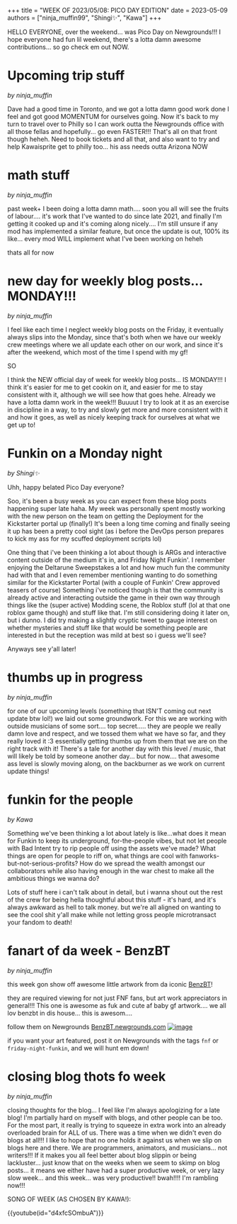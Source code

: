 +++
title = "WEEK OF 2023/05/08: PICO DAY EDITION"
date = 2023-05-09
authors = ["ninja_muffin99", "Shingi✨", "Kawa"]
+++

HELLO EVERYONE, over the weekend... was Pico Day on Newgrounds!!! I hope everyone had fun lil weekend, there's a lotta damn awesome contributions... so go check em out NOW.

<!-- more -->
# Upcoming trip stuff
*by ninja_muffin* 

Dave had a good time in Toronto, and we got a lotta damn good work done I feel and got good MOMENTUM for ourselves going. Now it's back to my turn to travel over to Philly so I can work outta the Newgrounds office with all those fellas and hopefully... go even FASTER!!! That's all on that front though heheh. Need to book tickets and all that, and also want to try and help Kawaisprite get to philly too... his ass needs outta Arizona NOW
    
# math stuff
*by ninja_muffin* 

past week+ I been doing a lotta damn math.... soon you all will see the fruits of labour.... it's work that I've wanted to do since late 2021, and finally I'm getting it cooked up and it's coming along nicely.... I'm still unsure if any mod has implemented a similar feature, but once the update is out, 100% its like... every mod WILL implement what I've been working on heheh

thats all for now
    
# new day for weekly blog posts... MONDAY!!!
*by ninja_muffin* 

I feel like each time I neglect weekly blog posts on the Friday, it eventually always slips into the Monday, since that's both when we have our weekly crew meetings where we all update each other on our work, and since it's after the weekend, which most of the time I spend with my gf! 

SO 

I think the NEW official day of week for weekly blog posts... IS MONDAY!!! I think it's easier for me to get cookin on it, and easier for me to stay consistent with it, although we will see how that goes hehe. Already we have a lotta damn work in the week!!! Buuuut I try to look at it as an exercise in discipline in a way, to try and slowly get more and more consistent with it and how it goes, as well as nicely keeping track for ourselves at what we get up to!
    
# Funkin on a Monday night
*by Shingi✨* 

Uhh, happy belated Pico Day everyone?

Soo, it's been a busy week as you can expect from these blog posts happening super late haha. My week was personally spent mostly working with the new person on the team on getting the Deployment for the Kickstarter portal up (finally!) It's been a long time coming and finally seeing it up has been a pretty cool sight (as i before the DevOps person prepares to kick my ass for my scuffed deployment scripts lol)

One thing that i've been thinking a lot about though is ARGs and interactive content outside of the medium it's in, and Friday Night Funkin'. I remember enjoying the Deltarune Sweepstakes a lot and how much fun the community had with that and I even remember mentioning wanting to do something similar for the Kickstarter Portal (with a couple of Funkin' Crew approved teasers of course)
Something i've noticed though is that the community is already active and interacting outside the game in their own way through things like the (super active) Modding scene, the Roblox stuff (lol at that one roblox game though) and stuff like that. 
I'm still considering doing it later on, but i dunno. I did try making a slightly cryptic tweet to gauge interest on whether mysteries and stuff like that would be something people are interested in but the reception was mild at best so i guess we'll see?

Anyways see y'all later! 
<!-- 5069636f206461792070617373657468

01000010 01110101 01110100 00100000 01110100 01101000 01100101 00100000 01100111 01101100 01101111 01110010 01101001 01101111 01110101 01110011 00100000 01100100 01100001 01111001 00100000 01110111 01101001 01101100 01101100 00100000 01100011 01101111 01101101 01100101 01110100 01101000 00100000 01110011 01101111 01101111 01101110 

==gCgwWY2lmcyFGIzdCdodWaFBSZoRHIu9GIlV2cgU3b5BCbsFGazBSZIBCZuFmCsMDIuFGa0Bicld2ZpJGIzlGIlV2cgU3b5BSeslWbhZGIlhGV -->
    
# thumbs up in progress
*by ninja_muffin* 

for one of our upcoming levels (something that ISN'T coming out next update btw lol!) we laid out some groundwork. For this we are working with outside musicians of some sort.... top secret..... they are people we really damn love and respect, and we tossed them what we have so far, and they really loved it :3 essentially getting thumbs up from them that we are on the right track with it! There's a tale for another day with this level / music, that will likely be told by someone another day... but for now.... that awesome ass level is slowly moving along, on the backburner as we work on current update things!
    
# funkin for the people
*by Kawa* 

Something we've been thinking a lot about lately is like...what does it mean for Funkin to keep its underground, for-the-people vibes, but not let people with Bad Intent try to rip people off using the assets we've made? What things are open for people to riff on, what things are cool with fanworks-but-not-serious-profits? How do we spread the wealth amongst our collaborators while also having enough in the war chest to make all the ambitious things we wanna do? 

Lots of stuff here i can't talk about in detail, but i wanna shout out the rest of the crew for being hella thoughtful about this stuff - it's hard, and it's always awkward as hell to talk money. but we're all aligned on wanting to see the cool shit y'all make while not letting gross people microtransact your fandom to death!
    
# fanart of da week - BenzBT
*by ninja_muffin* 

this week gon show off awesome little artwork from da iconic [BenzBT](https://benzbt.newgrounds.com)! 

they are required viewing for not just FNF fans, but art work appreciators in general!!! This one is awesome as fuk and cute af baby gf artwork.... we all lov benzbt in dis house... this is awesom....

follow them on Newgrounds [BenzBT.newgrounds.com](https://benzbt.newgrounds.com/)
[![image](https://art.ngfiles.com/images/3185000/3185587_benzbt_baby-gf.png?f1683032203)](https://www.newgrounds.com/art/view/benzbt/baby-gf)

if you want your art featured, post it on Newgrounds with the tags `fnf` or `friday-night-funkin`, and we will hunt em down!
    
# closing blog thots fo week
*by ninja_muffin* 

closing thoughts for the blog... I feel like I'm always apologizing for a late blog! I'm partially hard on myself with blogs, and other people can be too.
For the most part, it really is trying to squeeze in extra work into an already overloaded brain for ALL of us. There was a time when we didn't even do
blogs at all!!! I like to hope that no one holds it against us when we slip on blogs here and there. We are programmers, animators, and musicians...
not writers!!! If it makes you all feel better about blog slippin or being lackluster... just know that on the weeks when we seem to skimp on blog posts...
it means we either have had a super productive week, or very lazy slow week... and this week... was very productive!! bwah!!!! I'm rambling now!!!

SONG OF WEEK (AS CHOSEN BY KAWA!):

{{youtube(id="d4xfcSOmbuA")}}
    

